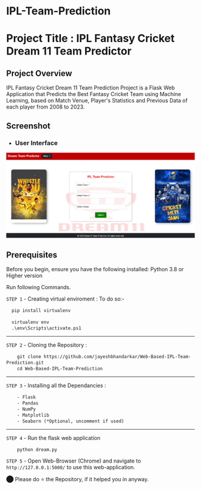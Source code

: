 # IPL-Team-Prediction

# Project Title : IPL Fantasy Cricket Dream 11 Team Predictor

## Project Overview
IPL Fantasy Cricket Dream 11 Team Prediction Project is a Flask Web Application that Predicts the Best Fantasy Cricket Team using Machine Learning, based on Match Venue, Player's Statistics and Previous Data of each player from 2008 to 2023. 

## Screenshot
- ### User Interface
![Main Interface](static/user-interface.png)

## Prerequisites
Before you begin, ensure you have the following installed:
Python 3.8 or Higher version

Run following Commands.

`STEP 1` - Creating virtual enviroment :
To do so:-
```bash
  pip install virtualenv
```
```
  virtualenv env
  .\env\Scripts\activate.ps1
```
----
`STEP 2` - Cloning the Repository :
```
    git clone https://github.com/jayeshbhandarkar/Web-Based-IPL-Team-Prediction.git
    cd Web-Based-IPL-Team-Prediction
```
----
`STEP 3` - Installing all the Dependancies :

```
    - Flask
    - Pandas
    - NumPy
    - Matplotlib
    - Seaborn (*Optional, uncomment if used)
```
---
`STEP 4` - Run the flask web application
```
    python dream.py
```

`STEP 5` - Open Web-Browser (Chrome) and navigate to `http://127.0.0.1:5000/` to use this web-application.

⬤ Please do ⭐ the Repository, if it helped you in anyway.
